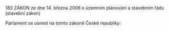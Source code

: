 183
ZÁKON
ze dne 14. března 2006
o územním plánování a stavebním řádu (stavební zákon)

Parlament se usnesl na tomto zákoně České republiky:
